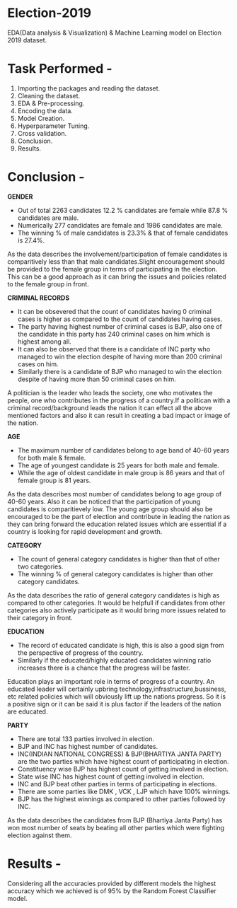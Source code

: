 # Election-2019
EDA(Data analysis &amp; Visualization) &amp; Machine Learning model on Election 2019 dataset.

# Task Performed -

1. Importing the packages and reading the dataset.
2. Cleaning the dataset.
3. EDA & Pre-processing.
4. Encoding the data.
5. Model Creation.
6. Hyperparameter Tuning.
7. Cross validation.
8. Conclusion.
9. Results.
  
# Conclusion -

**GENDER**
 - Out of total 2263 candidates 12.2 % candidates are female while 87.8 % candidates are male.
 - Numerically 277 candidates are female and 1986 candidates are male.
 - The winning % of male candidates is 23.3% & that of female candidates is 27.4%.


As the data describes the involvement/participation of female candidates is comparitively less than that male candidates.Slight encouragement should be provided to the female group in terms of participating in the election. This can be a good approach as it can bring the issues and policies related to the female group in front.

**CRIMINAL RECORDS**
- It can be obsevered that the count of candidates having 0 criminal cases is higher as compared to the count of candidates having cases.
- The party having highest number of criminal cases is BJP, also one of the candidate in this party has 240 criminal cases on him which is highest among all.
- It can also be observed that there is a candidate of INC party who managed to win the election despite of having more than 200 criminal cases on him.
- Similarly there is a candidate of BJP who managed to win the election despite of having more than 50 criminal cases on him.

A politician is the leader who leads the society, one who motivates the people, one who contributes in the progress of a country.If a politican with a criminal record/background leads the nation it can effect all the above mentioned factors and also it can result in creating a bad impact or image of the nation.

**AGE**
- The maximum number of candidates belong to age band of 40-60 years for both male & female.
- The age of youngest candidate is 25 years for both male and female.
- While the age of oldest candidate in male group is 86 years and that of female group is 81 years.

As the data describes most number of candidates belong to age group of 40-60 years. Also it can be noticed that the participation of young candidates is comparitievely low. The young age group should also be encouraged to be the part of election and contribute in leading the nation as they can bring forward the education related issues which are essential if a country is looking for rapid development and growth.

**CATEGORY**
- The count of general category candidates is higher than that of other two categories.
- The winning % of general category candidates is higher than other category candidates.

As the data describes the ratio of general category candidates is high as compared to other categories. It would be helpfull if candidates from other categories also actively participate as it would bring more issues related to their category in front.

**EDUCATION**
- The record of educated candidate is high, this is also a good sign from the perspective of progress of the country.
- Similarly if the educated/highly educated candidates winning ratio increases there is a chance that the progress will be faster.

Education plays an important role in terms of progress of a country. An educated leader will certainly upbring technology,infrastructure,bussiness, etc related policies which will obviously lift up the nations progress. So it is a positive sign or it can be said it is plus factor if the leaders of the nation are educated.

**PARTY**
- There are total 133 parties involved in election.
- BJP and INC has highest number of candidates.
- INC(INDIAN NATIONAL CONGRESS) & BJP(BHARTIYA JANTA PARTY) are the two parties which have highest count of participating in election.
- Constituency wise BJP has highest count of getting involved in election.
- State wise INC has highest count of getting involved in election.
- INC and BJP beat other parties in terms of participating in elections.
- There are some parties like DMK , VCK , LJP which have 100% winnings.
- BJP has the highest winnings as compared to other parties followed by INC.

As the data describes the candidates from BJP (Bhartiya Janta Party) has won most number of seats by beating all other parties which were fighting election against them.
# Results -
Considering all the accuracies provided by different models the highest accuracy which we achieved is of 95% by the Random Forest Classifier model.
